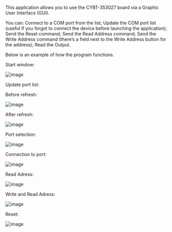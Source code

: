 This application allows you to use the CYBT-353027 board via a Graphic User Interface (GUI).

You can:
  Connect to a COM port from the list;
  Update the COM port list (useful if you forgot to connect the device before launching the application);
  Send the Reset command;
  Send the Read Address command;
  Send the Write Address command (there’s a field next to the Write Address button for the address);
  Read the Output.
  
Below is an example of how the program functions.

Start window:

![image](https://github.com/user-attachments/assets/db25c451-85ba-4e6a-82e8-3ffec6fff30e)


Update port list:

  Before refresh:
  
  ![image](https://github.com/user-attachments/assets/be600259-1b89-4632-babd-762ff67c9e10)
  
  After refresh:
  
  ![image](https://github.com/user-attachments/assets/3566dc74-d77b-4fc2-8621-56b8f13e4e64)


Port selection:

![image](https://github.com/user-attachments/assets/f3cba70b-6cb0-4966-b9fb-3d2851268cd3)


Connection to port:

![image](https://github.com/user-attachments/assets/548cc639-79df-4507-b7d9-d9855c4b6f8e)


Read Adress:

![image](https://github.com/user-attachments/assets/0dda92ff-af80-4b63-b619-f5bcd2697059)


Write and Read Adress:

![image](https://github.com/user-attachments/assets/1b4cb595-f3bc-4968-8fc7-d209c12c92af)


Reset:

![image](https://github.com/user-attachments/assets/a6992fd7-6c3f-4ac6-8029-e8a413cdd5d7)
